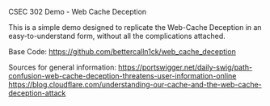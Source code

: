 CSEC 302 Demo - Web Cache Deception

This is a simple demo designed to replicate the Web-Cache Deception in an easy-to-understand form, without all the complications attached. 

Base Code: https://github.com/bettercalln1ck/web_cache_deception

Sources for general information:
https://portswigger.net/daily-swig/path-confusion-web-cache-deception-threatens-user-information-online
https://blog.cloudflare.com/understanding-our-cache-and-the-web-cache-deception-attack
